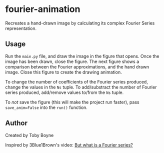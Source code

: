 # fourier-animation
Recreates a hand-drawn image by calculating its complex Fourier Series representation.

## Usage
Run the `main.py` file, and draw the image in the figure that opens. Once the image has been drawn, close the figure. The next figure shows a comparison between the Fourier approximations, and the hand drawn image. Close this figure to create the drawing animation.

To change the number of coefficients of the Fourier series produced, change the values in the `Ns` tuple. To add/substract the number of Fourier series produced, add/remove values to/from the `Ns` tuple. 

To *not* save the figure (this will make the project run faster), pass `save_anim=False` into the `run()` function.

## Author
Created by Toby Boyne

Inspired by 3Blue1Brown's video: [But what is a Fourier series?](https://youtu.be/r6sGWTCMz2k)
